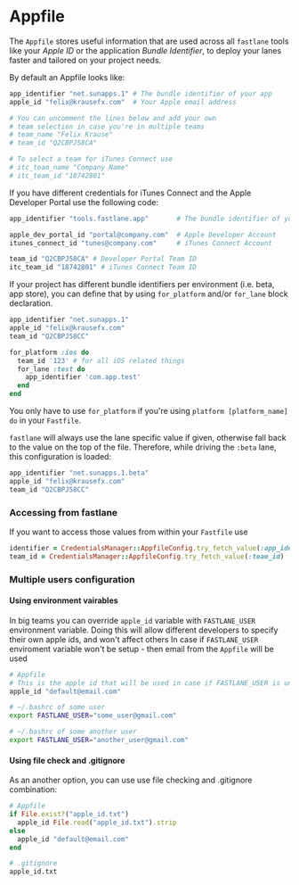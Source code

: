 # Appfile

The `Appfile` stores useful information that are used across all `fastlane` tools like your *Apple ID* or the application *Bundle Identifier*, to deploy your lanes faster and tailored on your project needs. 

By default an Appfile looks like:

```ruby
app_identifier "net.sunapps.1" # The bundle identifier of your app
apple_id "felix@krausefx.com"  # Your Apple email address

# You can uncomment the lines below and add your own 
# team selection in case you're in multiple teams
# team_name "Felix Krause"
# team_id "Q2CBPJ58CA"

# To select a team for iTunes Connect use
# itc_team_name "Company Name"
# itc_team_id "18742801"
```

If you have different credentials for iTunes Connect and the Apple Developer Portal use the following code:

```ruby
app_identifier "tools.fastlane.app"       # The bundle identifier of your app

apple_dev_portal_id "portal@company.com"  # Apple Developer Account
itunes_connect_id "tunes@company.com"     # iTunes Connect Account

team_id "Q2CBPJ58CA" # Developer Portal Team ID
itc_team_id "18742801" # iTunes Connect Team ID
```

If your project has different bundle identifiers per environment (i.e. beta, app store), you can define that by using `for_platform` and/or `for_lane` block declaration. 

```ruby
app_identifier "net.sunapps.1"
apple_id "felix@krausefx.com"
team_id "Q2CBPJ58CC"

for_platform :ios do
  team_id '123' # for all iOS related things
  for_lane :test do
    app_identifier 'com.app.test'
  end
end
```

You only have to use `for_platform` if you're using `platform [platform_name] do` in your `Fastfile`.

`fastlane` will always use the lane specific value if given, otherwise fall back to the value on the top of the file. Therefore, while driving the `:beta` lane, this configuration is loaded:

```ruby
app_identifier "net.sunapps.1.beta"
apple_id "felix@krausefx.com"
team_id "Q2CBPJ58CC"
```

### Accessing from fastlane

If you want to access those values from within your `Fastfile` use

```ruby
identifier = CredentialsManager::AppfileConfig.try_fetch_value(:app_identifier)
team_id = CredentialsManager::AppfileConfig.try_fetch_value(:team_id)
```

### Multiple users configuration

#### Using environment vairables

In big teams you can override `apple_id` variable with `FASTLANE_USER` environment variable. 
Doing this will allow different developers to specify their own apple ids, and won't affect others
In case if `FASTLANE_USER` enviroment variable won't be setup - then email from the `Appfile` will be used

```ruby
# Appfile
# This is the apple id that will be used in case if FASTLANE_USER is undefined
apple_id "default@email.com"
```

```bash
# ~/.bashrc of some user
export FASTLANE_USER="some_user@gmail.com"

# ~/.bashrc of some another user
export FASTLANE_USER="another_user@gmail.com"
```

#### Using file check and .gitignore

As an another option, you can use use file checking and .gitignore combination:
```ruby
# Appfile
if File.exist?("apple_id.txt")
  apple_id File.read("apple_id.txt").strip
else
  apple_id "default@email.com"
end
```

```sh
# .gitignore
apple_id.txt
```
